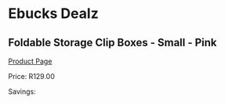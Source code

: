 
# Ebucks Dealz
## Foldable Storage Clip Boxes - Small - Pink
[Product Page](https://www.ebucks.com/web/shop/productSelected.do?prodId=1158485270&catId=714962196)

Price: R129.00

Savings: 


	